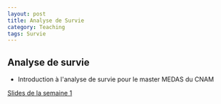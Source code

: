```yaml
---
layout: post
title: Analyse de Survie
category: Teaching
tags: Survie 
---
```


## Analyse de survie

* Introduction à l'analyse de survie pour le master MEDAS du CNAM


[Slides de la semaine 1](https://thibaultallart.github.io/public/pdf/Survie_cours_1.pdf)